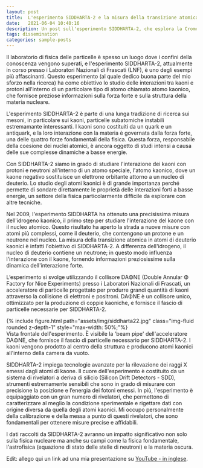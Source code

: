```yaml
---
layout: post
title:  L'esperimento SIDDHARTA-2 e la misura della transizione atomica in atomi di deuterio kaonici
date:   2021-06-04 10:40:16
description: Un post sull'esperimento SIDDHARTA-2, che esplora la Cromodinamica Quantistica a basse energie nel settore della stranezza al DAFNE.
tags: dissemination
categories: sample-posts
---
```


Il laboratorio di fisica delle particelle è spesso un luogo dove i confini della conoscenza vengono superati, e l'esperimento SIDDHARTA-2, attualmente in corso presso i Laboratori Nazionali di Frascati (LNF), è uno degli esempi più affascinanti. Questo esperimento (al quale dedico buona parte del mio sforzo nella ricerca) ha come obiettivo lo studio delle interazioni tra kaoni e protoni all'interno di un particolare tipo di atomo chiamato atomo kaonico, che fornisce preziose informazioni sulla forza forte e sulla struttura della materia nucleare.

L'esperimento SIDDHARTA-2 è parte di una lunga tradizione di ricerca sui mesoni, in particolare sui kaoni, particelle subatomiche instabili estremamante interessanti. I kaoni sono costituiti da un quark e un antiquark, e la loro interazione con la materia è governata dalla forza forte, una delle quattro forze fondamentali della fisica. Questa forza, responsabile della coesione dei nuclei atomici, è ancora oggetto di studi intensi a causa delle sue complesse dinamiche a basse energie.

Con SIDDHARTA-2 siamo in grado di studiare  l'interazione dei kaoni con protoni e neutroni all'interno di un atomo speciale, l'atomo kaonico, dove un kaone negativo sostituisce un elettrone orbitante attorno a un nucleo di deuterio. Lo studio degli atomi kaonici è di grande importanza perché permette di sondare direttamente le proprietà delle interazioni forti a basse energie, un settore della fisica particolarmente difficile da esplorare con altre tecniche.

Nel 2009, l'esperimento SIDDHARTA ha ottenuto una precisissima misura dell'idrogeno kaonico, il primo step per studiare l'interazione del kaone con il nucleo atomico. Questo risultato ha aperto la strada a nuove misure con atomi più complessi, come il deuterio, che contengono un protone e un neutrone nel nucleo. La misura della transizione atomica in atomi di deuterio kaonici è infatti l'obiettivo di SIDDHARTA-2. A differenza dell'idrogeno, il nucleo di deuterio contiene un neutrone; in questo modo influenza l'interazione con il kaone, fornendo informazioni preziosissime sulla dinamica dell'interazione forte.

L’esperimento si svolge utilizzando il collisore DAΦNE (Double Annular Φ Factory for Nice Experiments) presso i Laboratori Nazionali di Frascati, un acceleratore di particelle progettato per produrre grandi quantità di kaoni attraverso la collisione di elettroni e positroni. DAΦNE è un collisore unico, ottimizzato per la produzione di coppie kaoniche, e fornisce il fascio di particelle necessarie per SIDDHARTA-2.

<div class="row">
    <div class="col-sm mt-3 mt-md-0">
		{% include figure.html path="assets/img/siddharta22.jpg" class="img-fluid rounded z-depth-1" style="max-width: 50%;"%}
    </div>
</div>
<div class="caption">
    Vista frontale dell'esperimento. È visibile la 'beam pipe' dell'acceleratore DAΦNE, che fornisce il fascio di particelle necessario per SIDDHARTA-2. I kaoni vengono prodotto al centro della struttura e producono atomi kaonici all'interno della camera da vuoto. 
</div>

SIDDHARTA-2 impiega tecnologie avanzate per la rilevazione dei raggi X emessi dagli atomi di kaone. Il cuore dell'esperimento è costituito da un sistema di rivelatori a deriva di silicio (Silicon Drift Detectors - SDD), strumenti estremamente sensibili che sono in grado di misurare con precisione la posizione e l’energia dei fotoni emessi. In più, l'esperimento è equipaggiato con un gran numero di rivelatori, che permettono di caratterizzare al meglio la condizione sperimentale e rigettare dati con origine diversa da quella degli atomi kaonici. Mi occupo personalmente della calibrazione e della messa a punto di questi rivelatori, che sono fondamentali per ottenere misure precise e affidabili.

I dati raccolti da SIDDHARTA-2 avranno un impatto significativo non solo sulla fisica nucleare ma anche su campi come la fisica fondamentale, l'astrofisica (equazione di stato delle stelle di neutroni) e la materia oscura.

Edit: allego qui un link ad una mia presentazione su [YouTube - in inglese](https://www.youtube.com/watch?v=b7OuJHnwaKs).